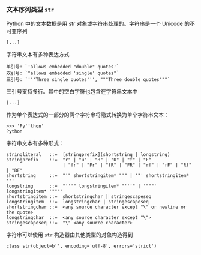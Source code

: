 ### 文本序列类型 `str`

Python 中的文本数据是用 str 对象或字符串处理的。字符串是一个 Unicode 的不可变序列

    [...]

字符串文本有多种表达方式

    单引号: `'allows embedded "double" quotes'`
    双引号: `"allows embedded 'single' quotes"`
    三引号: `'''Three single quotes''', """Three double quotes"""`

三引号支持多行。其中的空白字符也包含在字符串文本中

    [...]

作为单个表达式的一部分的两个字符串将隐式转换为单个字符串文本：

    >>> 'Py''thon'
    Python

字符串文本有多种形式：

    stringliteral   ::=  [stringprefix](shortstring | longstring)
    stringprefix    ::=  "r" | "u" | "R" | "U" | "f" | "F"
                         | "fr" | "Fr" | "fR" | "FR" | "rf" | "rF" | "Rf" | "RF"
    shortstring     ::=  "'" shortstringitem* "'" | '"' shortstringitem* '"'
    longstring      ::=  "'''" longstringitem* "'''" | '"""' longstringitem* '"""'
    shortstringitem ::=  shortstringchar | stringescapeseq
    longstringitem  ::=  longstringchar | stringescapeseq
    shortstringchar ::=  <any source character except "\" or newline or the quote>
    longstringchar  ::=  <any source character except "\">
    stringescapeseq ::=  "\" <any source character>

字符串可以使用 `str` 构造器由其他类型的对象构造得到

    class str(object=b'', encoding='utf-8', errors='strict')



















